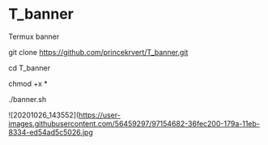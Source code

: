 # T_banner
Termux banner 

git clone https://github.com/princekrvert/T_banner.git

cd T_banner

chmod +x *

./banner.sh





![20201026_143552](https://user-images.githubusercontent.com/56459297/97154682-36fec200-179a-11eb-8334-ed54ad5c5026.jpg

